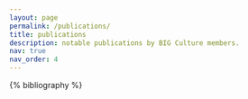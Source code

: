 ```yaml
---
layout: page
permalink: /publications/
title: publications
description: notable publications by BIG Culture members.
nav: true
nav_order: 4
---
```


<!-- _pages/publications.md -->
<div class="publications">

{% bibliography %}

</div>

